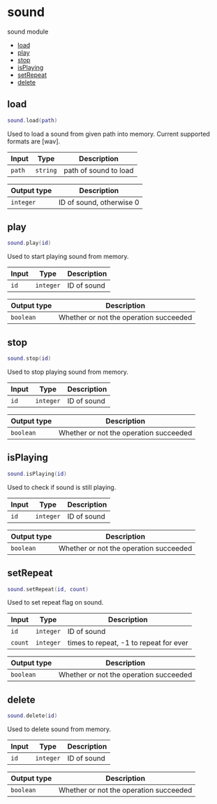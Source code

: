 # sound

sound module

- [load](#load)
- [play](#play)
- [stop](#stop)
- [isPlaying](#isPlaying)
- [setRepeat](#setRepeat)
- [delete](#delete)

## load

```lua
sound.load(path)
```

Used to load a sound from given path into memory. Current supported formats are [wav].

| Input | Type | Description |
| --- | --- | --- |
| `path` | `string` | path of sound to load |


| Output type | Description |
| --- | --- |
| `integer` | ID of sound, otherwise 0 |

## play

```lua
sound.play(id)
```

Used to start playing sound from memory.

| Input | Type | Description |
| --- | --- | --- |
| `id` | `integer` | ID of sound |

| Output type | Description |
| --- | --- |
| `boolean` | Whether or not the operation succeeded |

## stop

```lua
sound.stop(id)
```

Used to stop playing sound from memory.

| Input | Type | Description |
| --- | --- | --- |
| `id` | `integer` | ID of sound |

| Output type | Description |
| --- | --- |
| `boolean` | Whether or not the operation succeeded |

## isPlaying

```lua
sound.isPlaying(id)
```

Used to check if sound is still playing.

| Input | Type | Description |
| --- | --- | --- |
| `id` | `integer` | ID of sound |

| Output type | Description |
| --- | --- |
| `boolean` | Whether or not the operation succeeded |

## setRepeat

```lua
sound.setRepeat(id, count)
```

Used to set repeat flag on sound.

| Input | Type | Description |
| --- | --- | --- |
| `id` | `integer` | ID of sound |
| `count` | `integer` | times to repeat, -1 to repeat for ever |

| Output type | Description |
| --- | --- |
| `boolean` | Whether or not the operation succeeded |

## delete

```lua
sound.delete(id)
```

Used to delete sound from memory.

| Input | Type | Description |
| --- | --- | --- |
| `id` | `integer` | ID of sound |

| Output type | Description |
| --- | --- |
| `boolean` | Whether or not the operation succeeded |